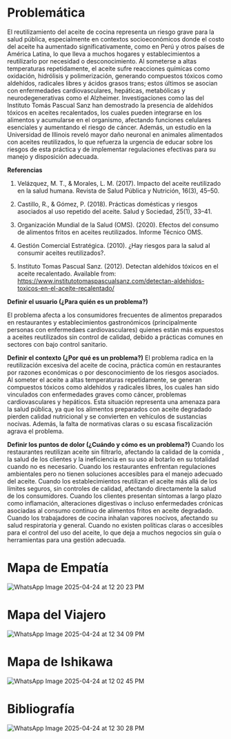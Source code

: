 # Problemática
El reutilizamiento del aceite de cocina representa un riesgo grave para la salud pública, especialmente en contextos socioeconómicos donde el costo del aceite ha aumentado significativamente, como en Perú y otros países de América Latina, lo que lleva a muchos hogares y establecimientos a reutilizarlo por necesidad o desconocimiento. Al someterse a altas temperaturas repetidamente, el aceite sufre reacciones químicas como oxidación, hidrólisis y polimerización, generando compuestos tóxicos como aldehídos, radicales libres y ácidos grasos trans; estos últimos se asocian con enfermedades cardiovasculares, hepáticas, metabólicas y neurodegenerativas como el Alzheimer. Investigaciones como las del Instituto Tomás Pascual Sanz han demostrado la presencia de aldehídos tóxicos en aceites recalentados, los cuales pueden integrarse en los alimentos y acumularse en el organismo, afectando funciones celulares esenciales y aumentando el riesgo de cáncer. Además, un estudio en la Universidad de Illinois reveló mayor daño neuronal en animales alimentados con aceites reutilizados, lo que refuerza la urgencia de educar sobre los riesgos de esta práctica y de implementar regulaciones efectivas para su manejo y disposición adecuada.


**Referencias**


1. Velázquez, M. T., & Morales, L. M. (2017). Impacto del aceite reutilizado en la salud humana. Revista de Salud Pública y Nutrición, 16(3), 45–50.

2. Castillo, R., & Gómez, P. (2018). Prácticas domésticas y riesgos asociados al uso repetido del aceite. Salud y Sociedad, 25(1), 33–41.

3. Organización Mundial de la Salud (OMS). (2020). Efectos del consumo de alimentos fritos en aceites reutilizados. Informe Técnico OMS.

4. Gestión Comercial Estratégica. (2010). ¿Hay riesgos para la salud al consumir aceites reutilizados?.

5. Instituto Tomas Pascual Sanz. (2012). Detectan aldehídos tóxicos en el aceite recalentado. Available from: https://www.institutotomaspascualsanz.com/detectan-aldehidos-toxicos-en-el-aceite-recalentado/

**Definir el usuario (¿Para quién es un problema?)**

El problema afecta a los consumidores frecuentes de alimentos preparados en restaurantes y establecimientos gastronómicos (principalmente personas con enfermedaes cardiovasculares) quienes están más expuestos a aceites reutilizados sin control de calidad, debido a prácticas comunes en sectores con bajo control sanitario.

**Definir el contexto (¿Por qué es un problema?)**
El problema radica en la reutilización excesiva del aceite de cocina, práctica común en restaurantes por razones económicas o por desconocimiento de los riesgos asociados. Al someter el aceite a altas temperaturas repetidamente, se generan compuestos tóxicos como aldehídos y radicales libres, los cuales han sido vinculados con enfermedades graves como cáncer, problemas cardiovasculares y hepáticos. Esta situación representa una amenaza para la salud pública, ya que los alimentos preparados con aceite degradado pierden calidad nutricional y se convierten en vehículos de sustancias nocivas. Además, la falta de normativas claras o su escasa fiscalización agrava el problema.

**Definir los puntos de dolor (¿Cuándo y cómo es un problema?)**
Cuando los restaurantes reutilizan aceite sin filtrarlo, afectando la calidad de la comida , la salud de los clientes y la ineficiencia en su uso al botarlo en su totalidad cuando no es necesario.
Cuando los restaurantes enfrentan regulaciones ambientales pero no tienen soluciones accesibles para el manejo adecuado del aceite.
Cuando los establecimientos reutilizan el aceite más allá de los límites seguros, sin controles de calidad, afectando directamente la salud de los consumidores.
Cuando los clientes presentan síntomas a largo plazo como inflamación, alteraciones digestivas o incluso enfermedades crónicas asociadas al consumo continuo de alimentos fritos en aceite degradado.
Cuando los trabajadores de cocina inhalan vapores nocivos, afectando su salud respiratoria y general.
Cuando no existen políticas claras o accesibles para el control del uso del aceite, lo que deja a muchos negocios sin guía o herramientas para una gestión adecuada.



# Mapa de Empatía
![WhatsApp Image 2025-04-24 at 12 20 23 PM](https://github.com/user-attachments/assets/529dd22b-11bf-4850-a089-f7091aebd0f8)


# Mapa del Viajero
![WhatsApp Image 2025-04-24 at 12 34 09 PM](https://github.com/user-attachments/assets/14c2f60f-7d67-4277-bbb6-14380db31cdb)


# Mapa de Ishikawa
![WhatsApp Image 2025-04-24 at 12 02 45 PM](https://github.com/user-attachments/assets/8f95001d-246e-4916-ae0e-ad68a60874d1)


# Bibliografía
![WhatsApp Image 2025-04-24 at 12 30 28 PM](https://github.com/user-attachments/assets/3f1a75d2-9028-449e-97ad-540819258149)
